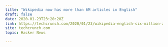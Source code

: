 ```yaml
---
title: "Wikipedia now has more than 6M articles in English"
draft: false
date: 2020-01-23T23:20:20Z
link: https://techcrunch.com/2020/01/23/wikipedia-english-six-million-articles/?utm_medium=RSS&utm_source=hune
site: techcrunch.com
topic: Hacker News  

---
```

